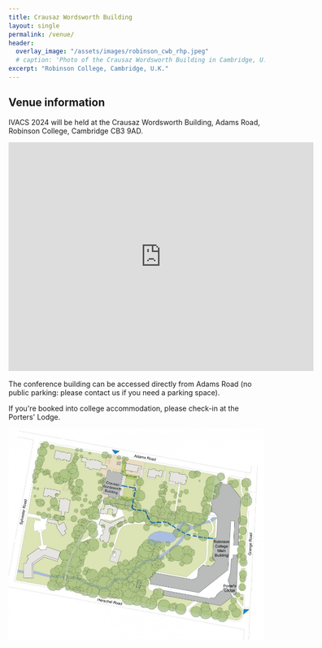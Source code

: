 ```yaml
---
title: Crausaz Wordsworth Building
layout: single
permalink: /venue/
header:
  overlay_image: "/assets/images/robinson_cwb_rhp.jpeg"
  # caption: 'Photo of the Crausaz Wordsworth Building in Cambridge, U.K.'
excerpt: "Robinson College, Cambridge, U.K."
---
```


## Venue information

IVACS 2024 will be held at the Crausaz Wordsworth Building, Adams Road, Robinson College, Cambridge CB3 9AD.

<iframe src="https://www.google.com/maps/embed?pb=!1m18!1m12!1m3!1d2445.057890909917!2d0.10072481198724566!3d52.2059954593135!2m3!1f0!2f0!3f0!3m2!1i1024!2i768!4f13.1!3m3!1m2!1s0x47d870b142eed76b%3A0x576ce34c87efbddd!2sCrausaz%20Wordsworth%20Building%2C%20Robinson%20College!5e0!3m2!1sen!2suk!4v1707394555013!5m2!1sen!2suk" width="600" height="450" style="border:0;" allowfullscreen="" loading="lazy" referrerpolicy="no-referrer-when-downgrade"></iframe>

The conference building can be accessed directly from Adams Road (no public parking: please contact us if you need a parking space).

If you're booked into college accommodation, please check-in at the Porters' Lodge.

![Robinson College map](/assets/images/robinson_site-map.jpeg)
